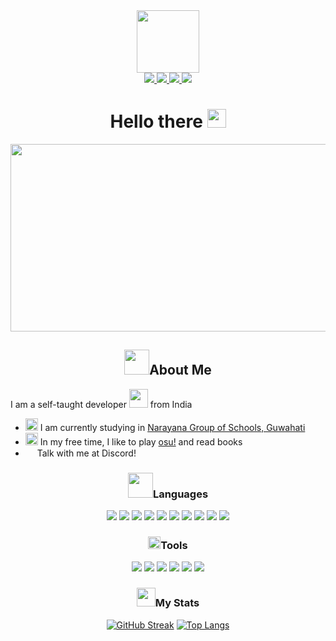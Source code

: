 <div id="header" align="center">
  <img src="https://media2.giphy.com/media/jdPMeyv9rn0hZHh8n9/giphy.gif?cid=ecf05e47u1f4a9z6sdfz9lxf3uih8tbjrsa1ago8txv1s1eo&rid=giphy.gif&ct=s" width=100 />
<div id="badges" align="center">
  <a href="https://github.com/abhigyanmadhukalya">
        <img src="https://img.shields.io/badge/GitHub-100000?style=for-the-badge&logo=github&logoColor=white" />
  </a>
  <a href="https://myanimelist.net/profile/abhimadhukalya">
        <img src="https://img.shields.io/badge/Myanimelist-2E51A2?style=for-the-badge&logo=myanimelist&logoColor=white" />
  </a>
  <a href="https://twitter.com/abhimadhukalya">
        <img src="https://img.shields.io/badge/Twitter-1DA1F2?style=for-the-badge&logo=twitter&logoColor=white" />
  </a>
  <a href="https://discordapp.com/users/877409358793818136">
        <img src="https://img.shields.io/badge/Discord-7289DA?style=for-the-badge&logo=discord&logoColor=white" />
  </a>
</div>
<h1>
  Hello there
  <img src="https://media.giphy.com/media/hvRJCLFzcasrR4ia7z/giphy.gif" width="30px"/>
</h1>
</div>
<div id="banner" align="center">
  <img src="https://media.giphy.com/media/dWesBcTLavkZuG35MI/giphy.gif" height="300" width="600" />
</div>
<div id="content">
<h2 align="center"><img src="https://media2.giphy.com/media/hqO4bXEiQiOLUfCyXW/200w.webp?cid=ecf05e47cte6xab3oogqw3hlw1za2kmmn674px7nr3juhv0c&rid=200w.webp&ct=s" width="40" />About Me</h2>
<p>I am a self-taught developer <img src="https://media.giphy.com/media/WUlplcMpOCEmTGBtBW/giphy.gif" width="30"> from India</p>
<ul>
<li> <img src="https://media2.giphy.com/media/DYpqdmhDTVpXTFhrIv/200.webp?cid=ecf05e47tatv18xmhbyt4xik6mano2amjs214hfyr8ve5uzr&rid=200.webp&ct=s" width="20" /> I am currently studying in <a href="https://narayanagroup.com/">Narayana Group of Schools, Guwahati</a> </li>
<li> <img src="https://media3.giphy.com/media/h6VMNylV54dZ7Kb296/200w.webp?cid=ecf05e47x5d5hv7264zylwvubgi2ftud9svm9i3mocongw64&rid=200w.webp&ct=s" width="20" /> In my free time, I like to play <a href="https://osu.ppy.sh/users/29473136">osu!</a>  and read books </li>
<li> <img src="https://media0.giphy.com/media/PsyjvSsIUl54A6yVbf/200w.webp?cid=ecf05e47sf8ove8jwam9tpxbed4t6iwb52xbghll2kpkubhw&rid=200w.webp&ct=s" width="15" /> Talk with me at Discord! <a href="https://discordapp.com/users/877409358793818136"><img src="https://img.shields.io/badge/Discord-7289DA?style=for-the-badge&logo=discord&logoColor=white" height="15" /></a> </li>
</ul>
</div>
<div id="languages" align="center">
<h3><img src="https://media4.giphy.com/media/jSKBmKkvo2dPQQtsR1/200w.webp?cid=ecf05e47olu6sa4c7co62p8z88f2b9k1cajghtl3mh86wpi2&rid=200w.webp&ct=s" width="40" />Languages</h3>
  <img src="https://img.shields.io/badge/Python-3776AB?style=for-the-badge&logo=python&logoColor=white" />
  <img src="https://img.shields.io/badge/JavaScript-F7DF1E?style=for-the-badge&logo=javascript&logoColor=black" />
  <img src="https://img.shields.io/badge/HTML5-E34F26?style=for-the-badge&logo=html5&logoColor=white" />
  <img src="https://img.shields.io/badge/CSS3-1572B6?style=for-the-badge&logo=css3&logoColor=white" />
  <img src="https://img.shields.io/badge/Lua-2C2D72?style=for-the-badge&logo=lua&logoColor=white" />
  <img src="https://img.shields.io/badge/React-20232A?style=for-the-badge&logo=react&logoColor=61DAFB" />
  <img src="https://img.shields.io/badge/Tailwind_CSS-38B2AC?style=for-the-badge&logo=tailwind-css&logoColor=white" />
  <img src="https://img.shields.io/badge/Bootstrap-563D7C?style=for-the-badge&logo=bootstrap&logoColor=white" />
  <img src="https://img.shields.io/badge/Flask-000000?style=for-the-badge&logo=flask&logoColor=white" />
  <img src="https://img.shields.io/badge/MySQL-00000F?style=for-the-badge&logo=mysql&logoColor=white" />
</div>
<div id="tools" align="center">
<h3><img src="https://media3.giphy.com/media/Uttxkr1CEIRPoh9KcG/200w.webp?cid=ecf05e47fpzm0fw43iplni9w695rujomufdpdqau9g8qqoxz&rid=200w.webp&ct=s" width="20" />Tools</h3>
  <img src="https://img.shields.io/badge/Android-3DDC84?style=for-the-badge&logo=android&logoColor=white" />
  <img src="https://img.shields.io/badge/Linux-FCC624?style=for-the-badge&logo=linux&logoColor=black" />
  <img src="https://img.shields.io/badge/Arch_Linux-1793D1?style=for-the-badge&logo=arch-linux&logoColor=white" />
  <img src="https://img.shields.io/badge/Ubuntu-E95420?style=for-the-badge&logo=ubuntu&logoColor=white" />
  <img src="https://img.shields.io/badge/Windows-0078D6?style=for-the-badge&logo=windows&logoColor=white" />
  <img src="https://img.shields.io/badge/Microsoft_Office-D83B01?style=for-the-badge&logo=microsoft-office&logoColor=white" />
</div>
<div id="stats" align="center">
<h3><img src="https://media3.giphy.com/media/RVWSqOsgDAq0W3051o/200w.webp?cid=ecf05e47w41ko9xnwqkbtc631kp2qfjxk976kijjrtg7kffm&rid=200w.webp&ct=s" width="30" />My Stats</h3>

[![GitHub Streak](http://github-readme-streak-stats.herokuapp.com?user=abhigyanmadhukalya&theme=dark&background=000000)](https://git.io/streak-stats)
[![Top Langs](https://github-readme-stats.vercel.app/api/top-langs/?username=abhigyanmadhukalya&layout=compact&theme=vision-friendly-dark)](https://github.com/anuraghazra/github-readme-stats)

</div>
